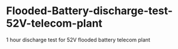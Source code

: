 # Flooded-Battery-discharge-test-52V-telecom-plant
1 hour discharge test for 52V flooded battery telecom plant
